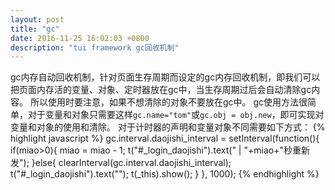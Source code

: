 ```yaml
---
layout: post
title: "gc"
date: 2016-11-25 16:02:03 +0800
description: "tui framework gc回收机制"
---
```


gc内存自动回收机制，针对页面生存周期而设定的gc内存回收机制，即我们可以把页面内存活的变量、对象、定时器放在gc中，当生存周期过后会自动清除gc内容。
所以使用时要注意，如果不想清除的对象不要放在gc中。
gc使用方法很简单，对于变量和对象只需要这样`gc.name="tom"`或`gc.obj = obj.new`，即可实现对变量和对象的使用和清除。
对于计时器的声明和变量对象不同需要如下方式：
{% highlight javascript %}
	gc.interval.daojishi_interval = setInterval(function(){
		if(miao>0){
			miao = miao - 1;
			t("#_login_daojishi").text(" | "+miao+"秒重新发");
		}else{
			clearInterval(gc.interval.daojishi_interval);
			t("#_login_daojishi").text("");
			t(_this).show();
		}
	}, 1000);
{% endhighlight %}